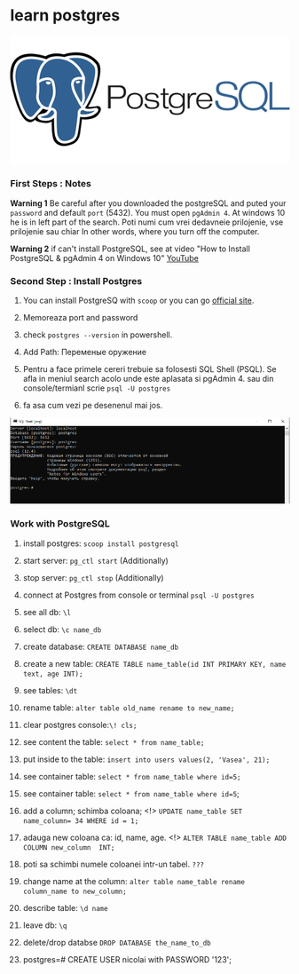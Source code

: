 # learn postgres
![JavaScript](img/postgres.png)

### First Steps : Notes

**Warning 1** Be careful after you downloaded the postgreSQL and puted your `password` and default `port` (5432). You must open `pgAdmin 4`. At windows 10 he is in left part of the search. Poti numi cum vrei dedavneie prilojenie, vse prilojenie sau chiar In other words, where you turn off the computer.

**Warning 2** if can't install PostgreSQL, see at video "How to Install PostgreSQL & pgAdmin 4 on Windows 10" [YouTube](https://www.youtube.com/watch?v=e1MwsT5FJRQ&list=PLQqEY2kzSbZ5m0FyWH0BuOiCne05mwecW&index=6&ab_channel=ProgrammingKnowledge)

### Second Step : Install Postgres

1. You can install PostgreSQ with `scoop` or you can go [official site](https://www.postgresql.org/download/). 

2. Memoreaza port and password

3. check `postgres --version` in powershell.

4. Add Path: Переменые оружение

5. Pentru a face primele cereri trebuie sa folosesti SQL Shell (PSQL). Se afla in meniul search acolo unde este aplasata si pgAdmin 4. sau din console/termianl scrie `psql -U postgres` 

6. fa asa cum vezi pe desenenul mai jos.

![PSQL](img/SQL_Shell_PSQL.PNG) 

### Work with PostgreSQL

1. install postgres: `scoop install postgresql`

2. start server: `pg_ctl start`  (Additionally)

3. stop server: `pg_ctl stop` (Additionally)

4. connect at Postgres from console or terminal `psql -U postgres`

5. see all db: `\l`

6. select db: `\c name_db`

7. create database: `CREATE DATABASE name_db`

8. create a new table:
`CREATE TABLE name_table(id INT PRIMARY KEY, name text, age INT);`

9. see tables: `\dt`

10. rename table: `alter table old_name rename to new_name;`

11. clear postgres console:`\! cls;`

12. see content the table: `select * from name_table;`

13. put inside to the table: 
`insert into users values(2, 'Vasea', 21);`

14. see container table:
`select * from name_table where id=5;`

15. see container table: `select * from name_table where id=5`;

16. add a column; schimba coloana; <!>
`UPDATE name_table SET name_column= 34 WHERE id = 1;`

17. adauga new coloana ca: id, name, age. <!>
`ALTER TABLE name_table ADD COLUMN new_column  INT; `

18. poti sa schimbi numele coloanei intr-un tabel.
`???`

19. change name at the column:
`alter table name_table rename column_name to new_column;`

20. describe table: `\d name`

21. leave db: `\q`

22. delete/drop databse `DROP DATABASE the_name_to_db`

23. postgres=# CREATE USER nicolai with PASSWORD '123';
